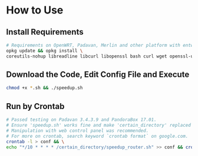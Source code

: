 # How to Use

## Install Requirements

```bash
# Requirements on OpenWRT, Padavan, Merlin and other platform with entware or optware environment
opkg update && opkg install \
coreutils-nohup libreadline libcurl libopenssl bash curl wget openssl-util ca-certificates ca-bundle
```

## Download the Code, Edit Config File and Execute

```bash
chmod +x *.sh && ./speedup.sh
```

## Run by Crontab

```bash
# Passed testing on Padavan 3.4.3.9 and PandoraBox 17.01.
# Ensure 'speedup.sh' works fine and make 'certain_directory' replaced before adding.
# Manipulation with web control panel was recommended.
# For more on crontab, search keyword `crontab format` on google.com.
crontab -l > conf && \
echo "*/10 * * * * /certain_directory/speedup_router.sh" >> conf && crontab conf && rm -f conf
```
